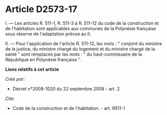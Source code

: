 # Article D2573-17

I. ― Les articles R. 511-1, R. 511-3 à R. 511-12 du code de la construction et de l'habitation sont applicables aux communes
de la Polynésie française sous réserve de l'adaptation prévue au II. 

II. ― Pour l'application de l'article R. 511-12, les mots : " conjoint du ministre de la justice, du ministre chargé du
logement et du ministre chargé de la santé ” sont remplacés par les mots : " du haut-commissaire de la République en
Polynésie française ”.

**Liens relatifs à cet article**

_Créé par_:

  - Décret n°2008-1020 du 22 septembre 2008 - art. 2

_Cite_:

  - Code de la construction et de l'habitation. - art. R511-1
